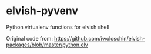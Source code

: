 # elvish-pyvenv
Python virtualenv functions for elvish shell

Original code from: https://github.com/iwoloschin/elvish-packages/blob/master/python.elv
